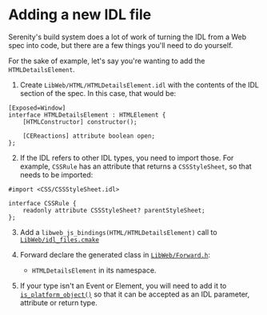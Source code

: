 # Adding a new IDL file

Serenity's build system does a lot of work of turning the IDL from a Web spec into code, but there are a few things you'll need to do yourself.

For the sake of example, let's say you're wanting to add the `HTMLDetailsElement`.

1. Create `LibWeb/HTML/HTMLDetailsElement.idl` with the contents of the IDL section of the spec. In this case, that would be:
```webidl
[Exposed=Window]
interface HTMLDetailsElement : HTMLElement {
    [HTMLConstructor] constructor();

    [CEReactions] attribute boolean open;
};
```

2. If the IDL refers to other IDL types, you need to import those. For example, `CSSRule` has an attribute that returns a `CSSStyleSheet`, so that needs to be imported:
```webidl
#import <CSS/CSSStyleSheet.idl>

interface CSSRule {
    readonly attribute CSSStyleSheet? parentStyleSheet;
};
```

3. Add a `libweb_js_bindings(HTML/HTMLDetailsElement)` call to [`LibWeb/idl_files.cmake`](../../Userland/Libraries/LibWeb/idl_files.cmake)

4. Forward declare the generated class in [`LibWeb/Forward.h`](../../Userland/Libraries/LibWeb/Forward.h):
    - `HTMLDetailsElement` in its namespace.

5. If your type isn't an Event or Element, you will need to add it to [`is_platform_object()`](../../Meta/Lagom/Tools/CodeGenerators/LibWeb/BindingsGenerator/IDLGenerators.cpp)
   so that it can be accepted as an IDL parameter, attribute or return type.
